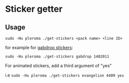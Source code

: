 # Sticker getter

## Usage

`sudo -Hu pleroma ./get-stickers <pack name> <line ID>`

for example for [gabdrop stickers](https://store.line.me/stickershop/product/1482011/ja):

`sudo -Hu pleroma ./get-stickers gabdrop 1482011`

For animated stickers, add a third argument of "yes"

i.e `sudo -Hu pleroma ./get-stickers evangelion 4409 yes`
